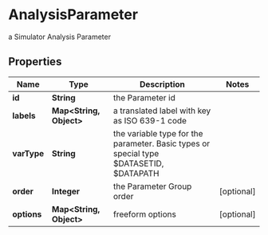 

# AnalysisParameter

a Simulator Analysis Parameter

## Properties

Name | Type | Description | Notes
------------ | ------------- | ------------- | -------------
**id** | **String** | the Parameter id | 
**labels** | **Map&lt;String, Object&gt;** | a translated label with key as ISO 639-1 code | 
**varType** | **String** | the variable type for the parameter. Basic types or special type $DATASETID, $DATAPATH | 
**order** | **Integer** | the Parameter Group order |  [optional]
**options** | **Map&lt;String, Object&gt;** | freeform options |  [optional]



